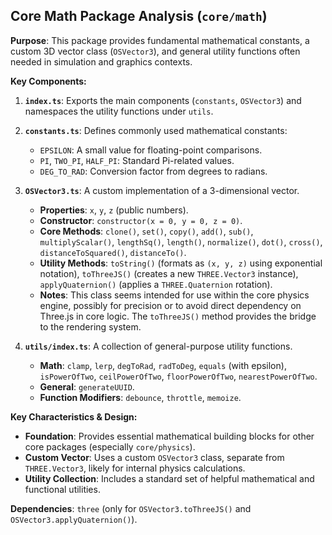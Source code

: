 ## Core Math Package Analysis (`core/math`)

**Purpose**: This package provides fundamental mathematical constants, a custom 3D vector class (`OSVector3`), and general utility functions often needed in simulation and graphics contexts.

**Key Components:**

1.  **`index.ts`**: Exports the main components (`constants`, `OSVector3`) and namespaces the utility functions under `utils`.

2.  **`constants.ts`**: Defines commonly used mathematical constants:
    *   `EPSILON`: A small value for floating-point comparisons.
    *   `PI`, `TWO_PI`, `HALF_PI`: Standard Pi-related values.
    *   `DEG_TO_RAD`: Conversion factor from degrees to radians.

3.  **`OSVector3.ts`**: A custom implementation of a 3-dimensional vector.
    *   **Properties**: `x`, `y`, `z` (public numbers).
    *   **Constructor**: `constructor(x = 0, y = 0, z = 0)`.
    *   **Core Methods**: `clone()`, `set()`, `copy()`, `add()`, `sub()`, `multiplyScalar()`, `lengthSq()`, `length()`, `normalize()`, `dot()`, `cross()`, `distanceToSquared()`, `distanceTo()`.
    *   **Utility Methods**: `toString()` (formats as `(x, y, z)` using exponential notation), `toThreeJS()` (creates a new `THREE.Vector3` instance), `applyQuaternion()` (applies a `THREE.Quaternion` rotation).
    *   **Notes**: This class seems intended for use within the core physics engine, possibly for precision or to avoid direct dependency on Three.js in core logic. The `toThreeJS()` method provides the bridge to the rendering system.

4.  **`utils/index.ts`**: A collection of general-purpose utility functions.
    *   **Math**: `clamp`, `lerp`, `degToRad`, `radToDeg`, `equals` (with epsilon), `isPowerOfTwo`, `ceilPowerOfTwo`, `floorPowerOfTwo`, `nearestPowerOfTwo`.
    *   **General**: `generateUUID`.
    *   **Function Modifiers**: `debounce`, `throttle`, `memoize`.

**Key Characteristics & Design:**

*   **Foundation**: Provides essential mathematical building blocks for other core packages (especially `core/physics`).
*   **Custom Vector**: Uses a custom `OSVector3` class, separate from `THREE.Vector3`, likely for internal physics calculations.
*   **Utility Collection**: Includes a standard set of helpful mathematical and functional utilities.

**Dependencies**: `three` (only for `OSVector3.toThreeJS()` and `OSVector3.applyQuaternion()`). 